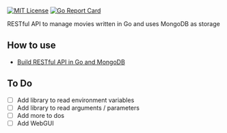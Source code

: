 [![MIT License](http://img.shields.io/badge/license-MIT-blue.svg?style=flat)](LICENSE) [![Go Report Card](https://goreportcard.com/badge/github.com/hanneslehmann/sample-application)](https://goreportcard.com/report/github.com/hanneslehmann/sample-application)

RESTful API to manage movies written in Go and uses MongoDB as storage

## How to use

* [Build RESTful API in Go and MongoDB](http://www.blog.labouardy.com/build-restful-api-in-go-and-mongodb/)


## To Do

- [ ] Add library to read environment variables
- [ ] Add library to read arguments / parameters
- [ ] Add more to dos
- [ ] Add WebGUI
